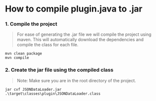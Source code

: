 # How to compile plugin.java to .jar

### 1. Compile the project
> For ease of generating the .jar file we will compile the project using maven.
> This will automatically download the dependencies and compile the class for each file.
```shell
mvn clean package
mvn compile
```

### 2. Create the jar file using the compiled class
> Note: Make sure you are in the root directory of the project.

```shell
jar cvf JSONDataLoader.jar .\target\classes\plugin\JSONDataLoader.class
```